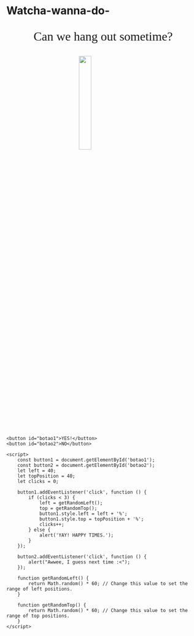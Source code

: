 # Watcha-wanna-do-
<!DOCTYPE html>
<html>
<head>
    <title>Button Game</title>
    <style>
        p {
            text-align: center;
            font-size: 32px;
            font-family: Candara, Oswald;
        }
        img {
            display: block;
            margin: 0 auto;
            width: 25%;
        }
        body {
            position: relative;
        }
        #botao1 {
            position: absolute;
        }
    </style>
</head>
<body>
    <p>Can we hang out sometime?</p>
    <img src="https://media.tenor.com/zGm5acSjHCIAAAAM/cat-begging.gif">

    <button id="botao1">YES!</button>
    <button id="botao2">NO</button>

    <script>
        const button1 = document.getElementById('botao1');
        const button2 = document.getElementById('botao2');
        let left = 40;
        let topPosition = 40;
        let clicks = 0;

        button1.addEventListener('click', function () {
            if (clicks < 3) {
                left = getRandomLeft();
                top = getRandomTop();
                button1.style.left = left + '%';
                button1.style.top = topPosition + '%';
                clicks++;
            } else {
                alert('YAY! HAPPY TIMES.');
            }
        });

        button2.addEventListener('click', function () {
            alert("Awwee, I guess next time :<");
        });

        function getRandomLeft() {
            return Math.random() * 60; // Change this value to set the range of left positions.
        }

        function getRandomTop() {
            return Math.random() * 60; // Change this value to set the range of top positions.
        }
    </script>
</body>
</html>

